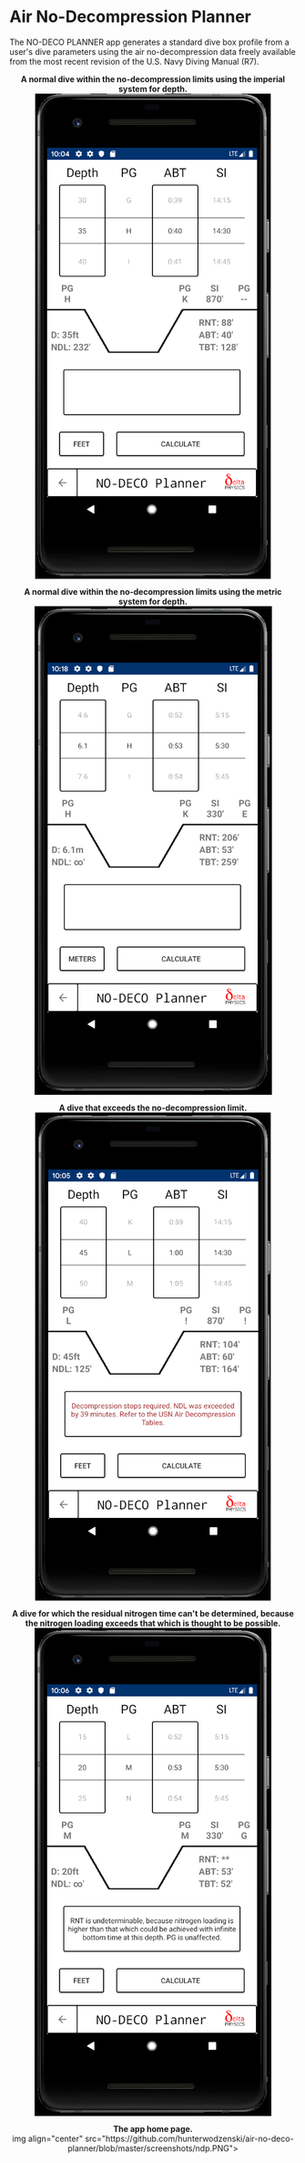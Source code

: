 # Air No-Decompression Planner

The NO-DECO PLANNER app generates a standard dive box profile from a user's dive parameters using the air no-decompression data freely available from the most recent revision of the U.S. Navy Diving Manual (R7).

<p align="center">
  <b>A normal dive within the no-decompression limits using the imperial system for depth.</b></br>
  <img align="center" src="https://github.com/hunterwodzenski/air-no-deco-planner/blob/master/screenshots/ndp0.PNG">
</p>

<p align="center">
  <b>A normal dive within the no-decompression limits using the metric system for depth.</b></br>
<img align="center" src="https://github.com/hunterwodzenski/air-no-deco-planner/blob/master/screenshots/ndp3.PNG">
</p>

<p align="center">
<b>A dive that exceeds the no-decompression limit.</b></br>
<img align="center" src="https://github.com/hunterwodzenski/air-no-deco-planner/blob/master/screenshots/ndp1.PNG">
</p>

<p align="center">
<b>A dive for which the residual nitrogen time can't be determined, because the nitrogen loading exceeds that which is thought to be possible.</b></br>
  
<img align="center" src="https://github.com/hunterwodzenski/air-no-deco-planner/blob/master/screenshots/ndp2.PNG">
</p>

<p align="center">
<b>The app home page.</b></br>
img align="center" src="https://github.com/hunterwodzenski/air-no-deco-planner/blob/master/screenshots/ndp.PNG">
</p>
